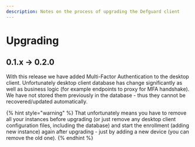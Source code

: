```yaml
---
description: Notes on the process of upgrading the Defguard client
---
```


# Upgrading

## 0.1.x -> 0.2.0

With this release we have added Multi-Factor Authentication  to the desktop client. Unfortunately desktop client database has change significantly as well as business logic (for example endpoints to proxy for MFA handshake). We have not stored them previously in the database - thus they cannot be recovered/updated automatically.

{% hint style="warning" %}
That unfortunately means you have to remove all your instances before upgrading (or just remove any desktop client configuration files, including the database) and start the enrollment (adding new instance) again after upgrading - just by adding a new device (you can remove the old one).
{% endhint %}
